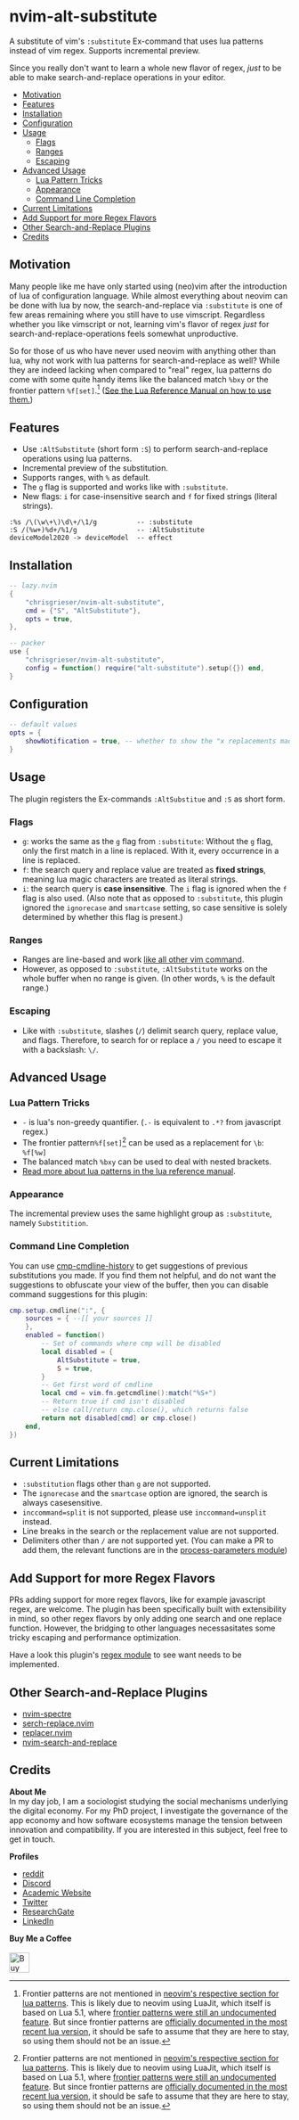 # nvim-alt-substitute
A substitute of vim's `:substitute` Ex-command that uses lua patterns instead of vim regex. Supports incremental preview.

<!-- vale Microsoft.Adverbs = NO --><!-- vale RedHat.Contractions = NO -->
Since you really don't want to learn a whole new flavor of regex, *just* to be able to make search-and-replace operations in your editor.

<!--toc:start-->
- [Motivation](#motivation)
- [Features](#features)
- [Installation](#installation)
- [Configuration](#configuration)
- [Usage](#usage)
  - [Flags](#flags)
  - [Ranges](#ranges)
  - [Escaping](#escaping)
- [Advanced Usage](#advanced-usage)
  - [Lua Pattern Tricks](#lua-pattern-tricks)
  - [Appearance](#appearance)
  - [Command Line Completion](#command-line-completion)
- [Current Limitations](#current-limitations)
- [Add Support for more Regex Flavors](#add-support-for-more-regex-flavors)
- [Other Search-and-Replace Plugins](#other-search-and-replace-plugins)
- [Credits](#credits)
<!--toc:end-->

## Motivation
<!-- vale Google.FirstPerson = NO -->
Many people like me have only started using (neo)vim after the introduction of lua of configuration language. While almost everything about neovim can be done with lua by now, the search-and-replace via `:substitute` is one of few areas remaining where you still have to use vimscript. Regardless whether you like vimscript or not, learning vim's flavor of regex *just* for search-and-replace-operations feels somewhat unproductive. 

So for those of us who have never used neovim with anything other than lua, why not work with lua patterns for search-and-replace as well? While they are indeed lacking when compared to "real" regex, lua patterns do come with some quite handy items like the balanced match `%bxy` or the frontier pattern `%f[set]`.[^1] ([See the Lua Reference Manual on how to use them.](https://www.lua.org/manual/5.4/manual.html#6.4.1))

## Features
- Use `:AltSubstitute` (short form `:S`) to perform search-and-replace
  operations using lua patterns.
- Incremental preview of the substitution.
- Supports ranges, with `%` as default.
- The `g` flag is supported and works like with `:substitute`. 
- New flags: `i` for case-insensitive search and `f` for fixed strings (literal strings).

```text
:%s /\(\w\+\)\d\+/\1/g          -- :substitute
:S /(%w+)%d+/%1/g               -- :AltSubstitute
deviceModel2020 -> deviceModel  -- effect
```

## Installation

```lua
-- lazy.nvim
{
	"chrisgrieser/nvim-alt-substitute",
	cmd = {"S", "AltSubstitute"},
	opts = true,
},

-- packer
use {
	"chrisgrieser/nvim-alt-substitute",
	config = function() require("alt-substitute").setup({}) end,
}
```

## Configuration

```lua
-- default values
opts = {
	showNotification = true, -- whether to show the "x replacements made" notification
}
```

## Usage
The plugin registers the Ex-commands `:AltSubstitue` and `:S` as short form.

### Flags
- `g`: works the same as the `g` flag from `:substitute`: Without the `g` flag, only the first match in a line is replaced. With it, every occurrence in a line is replaced.
- `f`: the search query and replace value are treated as __fixed strings__,
  meaning lua magic characters are treated as literal strings.
- `i`: the search query is __case insensitive__. The `i` flag is ignored when the `f` flag is also used. (Also note that as opposed to `:substitute`, this plugin ignored the `ignorecase` and `smartcase` setting, so case sensitive is solely determined by whether this flag is present.)

### Ranges
- Ranges are line-based and work [like all other vim command](https://neovim.io/doc/user/cmdline.html#cmdline-ranges). 
- However, as opposed to `:substitute`, `:AltSubstitute` works on the whole buffer when no range is given. (In other words, `%` is the default range.)

### Escaping
- Like with `:substitute`, slashes (`/`) delimit search query, replace
  value, and flags. Therefore, to search for or replace a `/` you need to escape it with a backslash: `\/`. 

## Advanced Usage

### Lua Pattern Tricks
- `-` is lua's non-greedy quantifier. (`.-` is equivalent to `.*?` from
  javascript regex.)
- The frontier pattern`%f[set]`[^1] can be used as a replacement for `\b`:
  `%f[%w]`
- The balanced match `%bxy` can be used to deal with nested brackets.
- [Read more about lua patterns in the lua reference manual](https://www.lua.org/manual/5.4/manual.html#6.4.1).

### Appearance
The incremental preview uses the same highlight group as `:substitute`, namely `Substitition`.

### Command Line Completion
You can use [cmp-cmdline-history](https://github.com/dmitmel/cmp-cmdline-history) to get suggestions of previous substitutions you made. If you find them not helpful, and do not want the suggestions to obfuscate your view of the buffer, then you can disable command suggestions for this plugin:

```lua
cmp.setup.cmdline(":", {
	sources = { --[[ your sources ]]
	},
	enabled = function()
		-- Set of commands where cmp will be disabled
		local disabled = {
			AltSubstitute = true,
			S = true,
		}
		-- Get first word of cmdline
		local cmd = vim.fn.getcmdline():match("%S+")
		-- Return true if cmd isn't disabled
		-- else call/return cmp.close(), which returns false
		return not disabled[cmd] or cmp.close()
	end,
})
```

## Current Limitations
- `:substitution` flags other than `g` are not supported.
- The `ignorecase` and the `smartcase` option are ignored, the search is always
  casesensitive.
- `inccommand=split` is not supported, please use `inccommand=unsplit` instead.
- Line breaks in the search or the replacement value are not supported.
- Delimiters other than `/` are not supported yet. (You can make a PR to add
  them, the relevant functions are in the [process-parameters module](./lua/alt-substitute/process-parameters.lua))

## Add Support for more Regex Flavors
PRs adding support for more regex flavors, like for example javascript regex, are welcome. The plugin has been specifically built with extensibility in mind, so other regex flavors by only adding one search and one replace function. However, the bridging to other languages necessasitates some tricky escaping and performance optimization. 

Have a look this plugin's [regex module](./lua/alt-substitute/regex.lua) to see want needs to be implemented.

## Other Search-and-Replace Plugins
- [nvim-spectre](https://github.com/windwp/nvim-spectre)
- [serch-replace.nvim](https://github.com/roobert/search-replace.nvim)
- [replacer.nvim](https://github.com/gabrielpoca/replacer.nvim)
- [nvim-search-and-replace](https://github.com/s1n7ax/nvim-search-and-replace)

## Credits
<!-- vale Google.FirstPerson = NO -->
__About Me__  
In my day job, I am a sociologist studying the social mechanisms underlying the digital economy. For my PhD project, I investigate the governance of the app economy and how software ecosystems manage the tension between innovation and compatibility. If you are interested in this subject, feel free to get in touch.

__Profiles__  
- [reddit](https://www.reddit.com/user/pseudometapseudo)
- [Discord](https://discordapp.com/users/462774483044794368/)
- [Academic Website](https://chris-grieser.de/)
- [Twitter](https://twitter.com/pseudo_meta)
- [ResearchGate](https://www.researchgate.net/profile/Christopher-Grieser)
- [LinkedIn](https://www.linkedin.com/in/christopher-grieser-ba693b17a/)

__Buy Me a Coffee__  
<br>
<a href='https://ko-fi.com/Y8Y86SQ91' target='_blank'><img height='36' style='border:0px;height:36px;' src='https://cdn.ko-fi.com/cdn/kofi1.png?v=3' border='0' alt='Buy Me a Coffee at ko-fi.com' /></a>

[^1]: Frontier patterns are not mentioned in [neovim's respective section for lua patterns](https://neovim.io/doc/user/luaref.html#luaref-patterns). This is likely due to neovim using LuaJit, which itself is based on Lua 5.1, where [frontier patterns were still an undocumented feature](http://lua-users.org/lists/lua-l/2006-12/msg00536.html). But since frontier patterns are [officially documented in the most recent lua version](https://www.lua.org/manual/5.4/manual.html#6.4.1), it should be safe to assume that they are here to stay, so using them should not be an issue.
